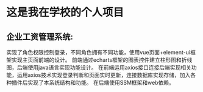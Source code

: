 # 这是我在学校的个人项目

## 企业工资管理系统:
实现了角色权限控制登录，不同角色拥有不同功能，使用vue页面+element-ui框架实现主页面前端的设计。
前端通过echarts框架的图表控件建立柱形图和折线图，后端使用java语言实现功能设计。
在前端运用axios接口连接后端实现相关功能，运用axios技术实现登录判断和页面实时更新，连接数据库实现存储，加入各种插件后实现了本系统结构和功能。
在后端使用SSM框架和web依赖。

